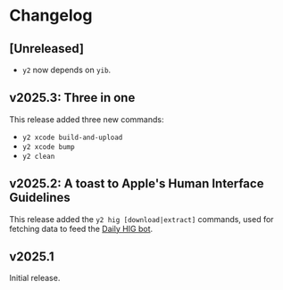 # Changelog

## [Unreleased]

- `y2` now depends on `yib`.

## v2025.3: Three in one

This release added three new commands:

- `y2 xcode build-and-upload`
- `y2 xcode bump`
- `y2 clean`

## v2025.2: A toast to Apple's Human Interface Guidelines

This release added the `y2 hig [download|extract]` commands, used for fetching data to feed the [Daily HIG bot](https://mastodon.social/@daily_hig).

## v2025.1

Initial release.
